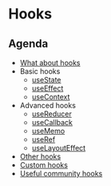 # Hooks

## Agenda

- [What about hooks](./intro.md)
- Basic hooks
  - [useState](./use-state.md)
  - [useEffect](./use-effect.md)
  - [useContext](./use-context.md)
- Advanced hooks
  - [useReducer](./use-reducer.md)
  - [useCallback](./use-callback.md)
  - [useMemo](./use-memo.md)
  - [useRef](./use-ref.md)
  - [useLayoutEffect](./use-layout-effect.md)
- [Other hooks](./README.md)
- [Custom hooks](./README.md)
- [Useful community hooks](./README.md)
